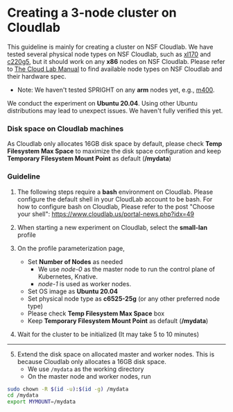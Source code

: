 # Creating a 3-node cluster on Cloudlab
This guideline is mainly for creating a cluster on NSF Cloudlab. We have tested several physical node types on NSF Cloudlab, such as [xl170](https://www.utah.cloudlab.us/portal/show-nodetype.php?type=xl170) and [c220g5](https://www.wisc.cloudlab.us/portal/show-nodetype.php?type=c220g5), but it should work on any **x86** nodes on NSF Cloudlab. Please refer to [The Cloud Lab Manual](http://docs.cloudlab.us/hardware.html) to find available node types on NSF Cloudlab and their hardware spec.
- Note: We haven't tested SPRIGHT on any **arm** nodes yet, e.g., [m400](https://www.utah.cloudlab.us/portal/show-nodetype.php?type=m400).

We conduct the experiment on **Ubuntu 20.04**. Using other Ubuntu distributions may lead to unexpect issues. We haven't fully verified this yet.

### Disk space on Cloudlab machines ###
As Cloudlab only allocates 16GB disk space by default, please check **Temp Filesystem Max Space** to maximize the disk space configuration and keep **Temporary Filesystem Mount Point** as default (**/mydata**)

### Guideline ###
1. The following steps require a **bash** environment on Cloudlab. Please configure the default shell in your CloudLab account to be bash. For how to configure bash on Cloudlab, Please refer to the post "Choose your shell": https://www.cloudlab.us/portal-news.php?idx=49

2. When starting a new experiment on Cloudlab, select the **small-lan** profile

3. On the profile parameterization page, 
    - Set **Number of Nodes** as needed
        - We use *node-0* as the master node to run the control plane of Kubernetes, Knative.
        - *node-1* is used as worker nodes.
    - Set OS image as **Ubuntu 20.04**
    - Set physical node type as **c6525-25g** (or any other preferred node type)
    - Please check **Temp Filesystem Max Space** box
    - Keep **Temporary Filesystem Mount Point** as default (**/mydata**)

4. Wait for the cluster to be initialized (It may take 5 to 10 minutes)

---

5. Extend the disk space on allocated master and worker nodes. This is because Cloudlab only allocates a 16GB disk space.
    - We use `/mydata` as the working directory
    - On the master node and worker nodes, run
```bash
sudo chown -R $(id -u):$(id -g) /mydata
cd /mydata
export MYMOUNT=/mydata
```
